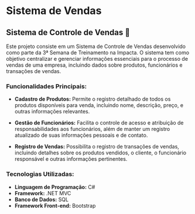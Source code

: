 # Sistema de Vendas

## Sistema de Controle de Vendas 🛒

Este projeto consiste em um Sistema de Controle de Vendas desenvolvido como parte da 3ª Semana de Treinamento na Impacta. O sistema tem como objetivo centralizar e gerenciar informações essenciais para o processo de vendas de uma empresa, incluindo dados sobre produtos, funcionários e transações de vendas.

### Funcionalidades Principais:
- **Cadastro de Produtos:** Permite o registro detalhado de todos os produtos disponíveis para venda, incluindo nome, descrição, preço, e outras informações relevantes.
  
- **Gestão de Funcionários:** Facilita o controle de acesso e atribuição de responsabilidades aos funcionários, além de manter um registro atualizado de suas informações pessoais e de contato.
  
- **Registro de Vendas:** Possibilita o registro de transações de vendas, incluindo detalhes sobre os produtos vendidos, o cliente, o funcionário responsável e outras informações pertinentes.

### Tecnologias Utilizadas:
- **Linguagem de Programação:** C# 
- **Framework:** .NET MVC 
- **Banco de Dados:** SQL 
- **Framework Front-end:** Bootstrap 
